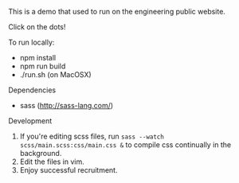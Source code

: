 This is a demo that used to run on the engineering public website.

Click on the dots!

To run locally:
- npm install
- npm run build
- ./run.sh (on MacOSX)

Dependencies
- sass (http://sass-lang.com/)

Development
1) If you're editing scss files, run `sass --watch scss/main.scss:css/main.css &` to compile css continually in the background.
2) Edit the files in vim.
3) Enjoy successful recruitment.
